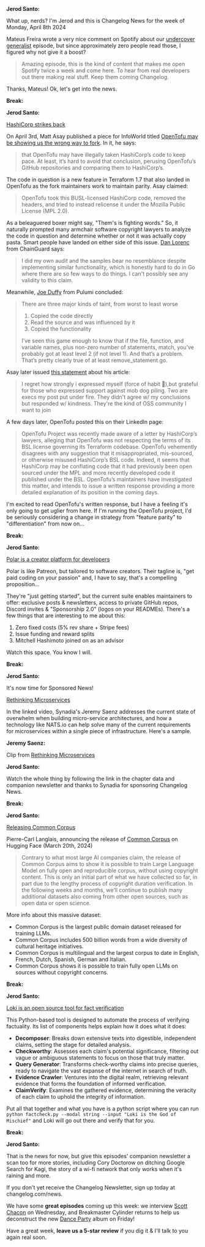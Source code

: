 **Jerod Santo:**

What up, nerds? I'm Jerod and this is Changelog News for the week of Monday, April 8th 2024

Mateus Freira wrote a very nice comment on Spotify about our [undercover generalist](https://changelog.com/friends/37) episode, but since approximately zero people read those, I figured why not give it a boost?

> Amazing episode, this is the kind of content that makes me open Spotify twice a week and come here. To hear from real developers out there making real stuff. Keep them coming Changelog.

Thanks, Mateus! Ok, let's get into the news.

**Break:**

**Jerod Santo:**

[HashiCorp strikes back](https://www.linkedin.com/posts/opentofuorg_opentofu-project-was-recently-made-aware-activity-7182147077496344576-jsDQ/)

On April 3rd, Matt Asay published a piece for InfoWorld titled [OpenTofu may be showing us the wrong way to fork](https://www.infoworld.com/article/3714980/opentofu-may-be-showing-us-the-wrong-way-to-fork.html). In it, he says:

> that OpenTofu may have illegally taken HashiCorp’s code to keep pace. At least, it’s hard to avoid that conclusion, perusing OpenTofu’s GitHub repositories and comparing them to HashiCorp’s.

The code in question is a new feature in Terraform 1.7 that also landed in OpenTofu as the fork maintainers work to maintain parity. Asay claimed:

> OpenTofu took this BUSL-licensed HashiCorp code, removed the headers, and tried to instead relicense it under the Mozilla Public License (MPL 2.0).

As a beleaguered boxer might say, "Them's is fighting words." So, it naturally prompted many armchair software copyright lawyers to analyze the code in question and determine whether or not it was actually copy pasta. Smart people have landed on either side of this issue. [Dan Lorenc](https://www.linkedin.com/in/danlorenc/) from ChainGuard says:

> I did my own audit and the samples bear no resemblance despite implementing similar functionality, which is honestly hard to do in Go where there are so few ways to do things. I can't possibly see any validity to this claim.

Meanwhile, [Joe Duffy](https://twitter.com/funcOfJoe/status/1776479584613171288) from Pulumi concluded:

> There are three major kinds of taint, from worst to least worse
>
> 1. Copied the code directly
> 2. Read the source and was influenced by it
> 3. Copied the functionality
>
> I’ve seen this game enough to know that if the file, function, and variable names, plus non-zero number of statements, match, you’ve probably got at least level 2 (if not level 1). And that’s a problem. That’s pretty clearly true of at least remove_statement.go.

Asay later issued [this statement](https://twitter.com/mjasay/status/1776635226124632423) about his article:

> I regret how strongly i expressed myself (force of habit 😬),but grateful for those who expressed support against mob dog piling. Two are execs my post put under fire. They didn't agree w/ my conclusions but responded w/ kindness. They're the kind of OSS community I want to join

A few days later, OpenTofu posted this on their LinkedIn page:

> OpenTofu Project was recently made aware of a letter by HashiCorp’s lawyers, alleging that OpenTofu was not respecting the terms of its BSL license governing its Terraform codebase. OpenTofu vehemently disagrees with any suggestion that it misappropriated, mis-sourced, or otherwise misused HashiCorp’s BSL code. Indeed, it seems that HashiCorp may be conflating code that it had previously been open sourced under the MPL and more recently developed code it published under the BSL. OpenTofu’s maintainers have investigated this matter, and intends to issue a written response providing a more detailed explanation of its position in the coming days.

I'm excited to read OpenTofu's written response, but I have a feeling it's only going to get uglier from here. If I'm running the OpenTofu project, I'd be seriously considering a change in strategy from "feature parity" to "differentiation" from now on...

**Break:**

**Jerod Santo:**

[Polar is a creator platform for developers](https://polar.sh)

Polar is like Patreon, but tailored to software creators. Their tagline is, "get paid coding on your passion" and, I have to say, that's a compelling proposition...

They're "just getting started", but the current suite enables maintainers to offer: exclusive posts & newsletters, access to private GitHub repos, Discord invites & "Sponsorship 2.0" (logos on your READMEs). There's a few things that are interesting to me about this:

1. Zero fixed costs (5% rev share + Stripe fees)
2. Issue funding and reward splits
3. Mitchell Hashimoto joined on as an advisor

Watch this space. You know I will.

**Break:**

**Jerod Santo:**

It's now time for Sponsored News!

[Rethinking Microservices](https://www.synadia.com/screencasts/rethinking-microservices)

In the linked video, Synadia's Jeremy Saenz addresses the current state of overwhelm when building micro-service architectures, and how a technology like NATS.io can help solve many of the current requirements for microservices within a single piece of infrastructure. Here's a sample.

**Jeremy Saenz:**

Clip from [Rethinking Microservices](https://www.synadia.com/screencasts/rethinking-microservices)

**Jerod Santo:**

Watch the whole thing by following the link in the chapter data and companion newsletter and thanks to Synadia for sponsoring Changelog News.

**Break:**

**Jerod Santo:**

[Releasing Common Corpus](https://huggingface.co/blog/Pclanglais/common-corpus)

Pierre-Carl Langlais, announcing the release of [Common Corpus](https://huggingface.co/collections/PleIAs/common-corpus-65d46e3ea3980fdcd66a5613) on Hugging Face (March 20th, 2024)

> Contrary to what most large AI companies claim, the release of Common Corpus aims to show it is possible to train Large Language Model on fully open and reproducible corpus, without using copyright content. This is only an initial part of what we have collected so far, in part due to the lengthy process of copyright duration verification. In the following weeks and months, we’ll continue to publish many additional datasets also coming from other open sources, such as open data or open science.

More info about this massive dataset:

- Common Corpus is the largest public domain dataset released for training LLMs.
- Common Corpus includes 500 billion words from a wide diversity of cultural heritage initiatives.
- Common Corpus is multilingual and the largest corpus to date in English, French, Dutch, Spanish, German and Italian.
- Common Corpus shows it is possible to train fully open LLMs on sources without copyright concerns.

**Break:**

**Jerod Santo:**

[Loki is an open source tool for fact verification](https://github.com/Libr-AI/OpenFactVerification)

This Python-based tool is designed to automate the process of verifying factuality. Its list of components helps explain how it does what it does:

- **Decomposer**: Breaks down extensive texts into digestible, independent claims, setting the stage for detailed analysis.
- **Checkworthy**: Assesses each claim's potential significance, filtering out vague or ambiguous statements to focus on those that truly matter.
- **Query Generator**: Transforms check-worthy claims into precise queries, ready to navigate the vast expanse of the internet in search of truth.
- **Evidence Crawler**: Ventures into the digital realm, retrieving relevant evidence that forms the foundation of informed verification.
- **ClaimVerify**: Examines the gathered evidence, determining the veracity of each claim to uphold the integrity of information.

Put all that together and what you have is a python script where you can run `python factcheck.py --modal string --input "Loki is the God of Mischief"` and Loki will go out there and verify that for you.

**Break:**

**Jerod Santo:**

That is the news for now, but give this episodes' companion newsletter a scan too for more stories, including Cory Doctorow on ditching Google Search for Kagi, the story of a wi-fi network that only works when it's raining and more.

If you don't yet receive the Changelog Newsletter, sign up today at changelog.com/news.

We have some **great episodes** coming up this week: we interview [Scott Chacon](https://scottchacon.com) on Wednesday, and Breakmaster Cylinder returns to help us deconstruct the new [Dance Party](https://changelog.com/beats/dance-party) album on Friday!

Have a great week, **leave us a 5-star review** if you dig it & I'll talk to you again real soon.
